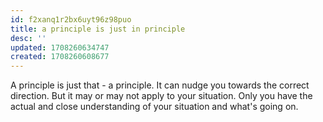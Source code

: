 ```yaml
---
id: f2xanq1r2bx6uyt96z98puo
title: a principle is just in principle
desc: ''
updated: 1708260634747
created: 1708260608677
---
```


A principle is just that - a principle. It can nudge you towards the correct direction. But it may or may not apply to your situation. Only you have the actual and close understanding of your situation and what's going on.
